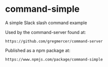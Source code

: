 # command-simple
A simple Slack slash command example

Used by the command-server found at:
```
https://github.com/gregmercer/command-server
```

Published as a npm package at:
```
https://www.npmjs.com/package/command-simple
```
